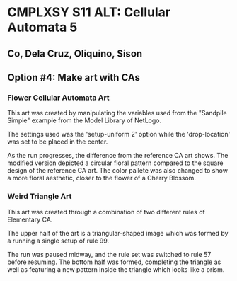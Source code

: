 # CMPLXSY S11 ALT: Cellular Automata 5
## Co, Dela Cruz, Oliquino, Sison
## Option #4: Make art with CAs

 ### Flower Cellular Automata Art

This art was created by manipulating the variables used from the "Sandpile Simple" example from the Model Library of NetLogo.

The settings used was the 'setup-uniform 2' option while the 'drop-location' was set to be placed in the center.

As the run progresses, the difference from the reference CA art shows. 
The modified version depicted a circular floral pattern compared to the square design of the reference CA art. 
The color pallete was also changed to show a more floral aesthetic, closer to the flower of a Cherry Blossom.

### Weird Triangle Art 

This art was created through a combination of two different
rules of Elementary CA.

The upper half of the art is a triangular-shaped image which was
formed by a running a single setup of rule 99.

The run was paused midway, and the rule set was switched to rule 57 before resuming. 
The bottom half was formed, completing the triangle as well as featuring
a new pattern inside the triangle which looks like a prism.
